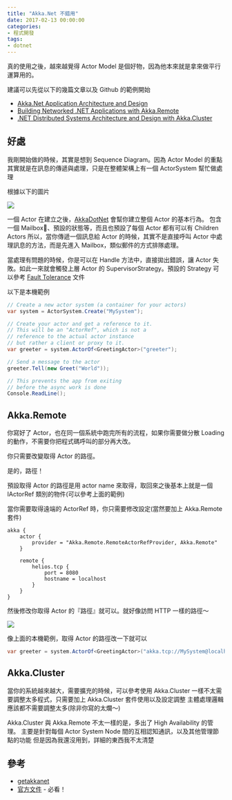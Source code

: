 ```yaml
---
title: "Akka.Net 不錯用"
date: 2017-02-13 00:00:00
categories:
- 程式開發
tags:
- dotnet
---
```


真的使用之後，越來越覺得 Actor Model 是個好物，因為他本來就是拿來做平行運算用的。

建議可以先從以下的幾篇文章以及 Github 的範例開始

- [Akka.Net Application Architecture and Design](https://petabridge.com/training/akka-design-patterns/)
- [Building Networked .NET Applications with Akka.Remote](https://petabridge.com/training/akka-remoting/)
- [.NET Distributed Systems Architecture and Design with Akka.Cluster](https://petabridge.com/training/akka-clustering/)

## 好處

我剛開始做的時候，其實是想到 Sequence Diagram。因為 Actor Model 的重點其實就是在訊息的傳遞與處理，只是在整體架構上有一個 ActorSystem 幫忙做處理

根據以下的圖片

![](http://getakka.net/docs/images/actor.png)

一個 Actor 在建立之後，[AkkaDotNet][] 會幫你建立整個 Actor 的基本行為。
包含一個 Mailbox、預設的狀態等，而且也預設了每個 Actor 都有可以有 Children Actors
所以，當你傳遞一個訊息給 Actor 的時候，其實不是直接呼叫 Actor 中處理訊息的方法，而是先進入 Mailbox，類似郵件的方式排隊處理。

當處理有問題的時候，你是可以在 Handle 方法中，直接拋出錯誤，讓 Actor 失敗。如此一來就會觸發上層 Actor 的 SupervisorStrategy。預設的 Strategy 可以參考 [Fault Tolerance](http://getakka.net/docs/Fault%20tolerance) 文件


以下是本機範例

```csharp
// Create a new actor system (a container for your actors)
var system = ActorSystem.Create("MySystem");

// Create your actor and get a reference to it.
// This will be an "ActorRef", which is not a
// reference to the actual actor instance
// but rather a client or proxy to it.
var greeter = system.ActorOf<GreetingActor>("greeter");

// Send a message to the actor
greeter.Tell(new Greet("World"));

// This prevents the app from exiting
// before the async work is done
Console.ReadLine();
```

## Akka.Remote

你寫好了 Actor，也在同一個系統中跑完所有的流程，如果你需要做分散 Loading 的動作，不需要你把程式碼呼叫的部分再大改。

你只需要改變取得 Actor 的路徑。

是的，路徑！

預設取得 Actor 的路徑是用 actor name 來取得，取回來之後基本上就是一個 IActorRef 類別的物件(可以參考上面的範例)

當你需要取得遠端的 ActorRef 時，你只需要修改設定(當然要加上 Akka.Remote 套件)

```
akka {
    actor {
        provider = "Akka.Remote.RemoteActorRefProvider, Akka.Remote"
    }

    remote {
        helios.tcp {
            port = 8080
            hostname = localhost
        }
    }
}
```

然後修改你取得 Actor 的『路徑』就可以。就好像訪問 HTTP 一樣的路徑～

![](http://getakka.net/docs/remoting/images/remote-address-annotation.png)

像上面的本機範例，取得 Actor 的路徑改一下就可以

```csharp
var greeter = system.ActorOf<GreetingActor>("akka.tcp://MySystem@localhost:8080/user/greeter");
```

## Akka.Cluster

當你的系統越來越大，需要擴充的時候，可以參考使用 Akka.Cluster
一樣不太需要調整太多程式，只需要加上 Akka.Cluster 套件使用以及設定調整
主體處理邏輯應該都不需要調整太多(除非你寫的太爛～)

Akka.Cluster 與 Akka.Remote 不太一樣的是，多出了 High Availability 的管理。
主要是針對每個 Actor System Node 間的互相認知通訊，以及其他管理節點的功能
但是因為我還沒用到，詳細的東西我不太清楚


## 參考

- [getakkanet](http://getakka.net)
- [官方文件](http://getakka.net/docs/) - 必看！

[AkkaDotNet]: http://getakka.net
